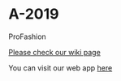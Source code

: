 # A-2019

ProFashion

[Please check our wiki page](https://github.com/nuvention-web/A-2019/wiki)

You can visit our web app [here](https://profashion.firebaseapp.com/admin)
